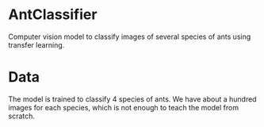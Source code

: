 # AntClassifier
Сomputer vision model to classify images of several species of ants using transfer learning.
# Data
The model is trained to classify 4 species of ants. We have about a hundred images for each species, which is not enough to teach the model from scratch.